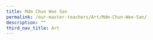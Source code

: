 ```yaml
---
title: Mdm Chun Wee San
permalink: /our-master-teachers/Art/Mdm-Chun-Wee-San/
description: ""
third_nav_title: Art
---
```

